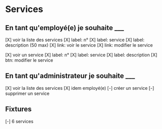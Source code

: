 # Services

## En tant qu'employé(e) je souhaite ___

[X] voir la liste des services
    [X] label: n°
    [X] label: service
    [X] label: description (50 max)
    [X] link: voir le service
    [X] link: modifier le service

[X] voir un service
    [X] label: n°
    [X] label: service
    [X] label: description
    [X] btn: modifier le service

## En tant qu'administrateur je souhaite ___

[X] voir la liste des services
    [X] idem employé(e)
    [-] créer un service
    [-] supprimer un service

## Fixtures

[-] 6 services
